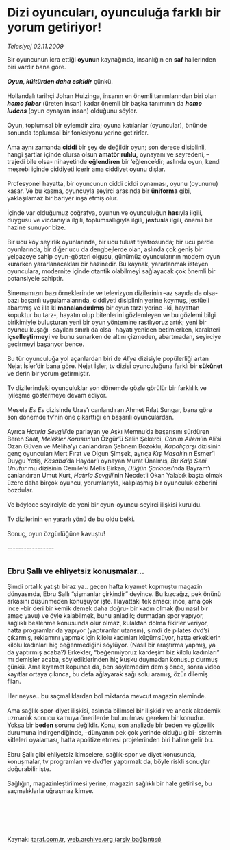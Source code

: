 # Dizi oyuncuları, oyunculuğa farklı bir yorum getiriyor!

*Telesiyej 02.11.2009*

<div class="taraf_structure_2col_1zq">
<div class="margen_n">



 <p>Bir oyuncunun icra ettiği <b>oyun</b>un kaynağında, insanlığın en <b>saf </b>hallerinden biri vardır bana göre. <b><i><br/><br/>Oyun, kültürden daha eskidir</i></b> çünkü. <br/><br/>Hollandalı tarihçi Johan Huizinga, insanın en önemli tanımlarından biri olan <b><i>homo faber</i></b> (üreten insan) kadar önemli bir başka tanımının da <b><i>homo ludens </i></b>(oyun oynayan insan) olduğunu söyler. <br/><br/>Oyun, toplumsal bir eylemdir zira; oyuna katılanlar (oyuncular), önünde sonunda toplumsal bir fonksiyonu yerine getirirler. <br/><br/>Ama aynı zamanda <b>ciddi</b> bir şey de değildir oyun; son derece disiplinli, hangi şartlar içinde olursa olsun <b>amatör ruhlu,</b> oynayanı ve seyredeni, –trajedi bile olsa- nihayetinde <b>eğlendiren</b> bir ‘eğlence’dir; aslında oyun, kendi meşrebi içinde ciddiyeti içerir ama ciddiyet oyunu dışlar. <br/><br/>Profesyonel hayatta, bir oyuncunun ciddi ciddi oynaması, oyunu (oyununu) kasar. Ve bu kasma, oyuncuyla seyirci arasında bir <b>üniforma</b> gibi, yaklaşılamaz bir bariyer inşa etmiş olur. <br/><br/>İçinde var olduğumuz coğrafya, oyunun ve oyunculuğun <b>has</b>ıyla ilgili, duygusu ve vicdanıyla ilgili, toplumsallığıyla ilgili, <b>jestus</b>la ilgili, önemli bir hazine sunuyor bize. <br/><br/>Bir ucu köy seyirlik oyunlarında, bir ucu tuluat tiyatrosunda; bir ucu perde oyunlarında, bir diğer ucu da dengbejlerde olan, aslında çok geniş bir yelpazeye sahip oyun-gösteri olgusu, günümüz oyuncularının modern oyun kurarken yararlanacakları bir hazinedir. Bu kaynak, yararlanmak isteyen oyunculara, modernite içinde otantik olabilmeyi sağlayacak çok önemli bir potansiyele sahiptir. <br/><br/>Sinemamızın bazı örneklerinde ve televizyon dizilerinin –az sayıda da olsa- bazı başarılı uygulamalarında, ciddiyeti disiplinin yerine koymuş, jestüeli abartmış ve illa ki <b>manalandırılmış</b> bir oyun tarzı yerine –ki, hayattan kopuktur bu tarz-, hayatın olup bitenlerini gözlemleyen ve bu gözlemi bilgi birikimiyle buluşturan yeni bir oyun yöntemine rastlıyoruz artık; yeni bir oyuncu kuşağı –sayıları sınırlı da olsa- hayatı yeniden betimlerken, karakteri <b>içselleştirmeyi</b> ve bunu sunarken de altını çizmeden, abartmadan, seyirciye geçirmeyi başarıyor bence. <br/><br/>Bu tür oyunculuğa yol açanlardan biri de <i>Aliye</i> dizisiyle popülerliği artan Nejat İşler’dir bana göre. Nejat İşler, tv dizisi oyunculuğuna farklı bir<b> sükûnet</b> ve derin bir yorum getirmiştir. <br/><br/>Tv dizilerindeki oyunculuklar son dönemde gözle görülür bir farklılık ve iyileşme göstermeye devam ediyor. <br/><br/>Mesela <i>Es Es</i> dizisinde Uras’ı canlandıran Ahmet Rıfat Sungar, bana göre son dönemde tv’nin öne çıkarttığı en başarılı oyunculardan. <br/><br/>Ayrıca <i>Hatırla Sevgili</i>’de parlayan ve Aşkı Memnu’da başarısını sürdüren Beren Saat, <i>Melekler Korusun</i>’un Özgür’ü Selin Şekerci,<i> Canım Ailem</i>’in Ali’si Ozan Güven ve Meliha’yı canlandıran Şebnem Bozoklu, <i>Kapalıçarşı</i> dizisinin genç oyuncuları Mert Fırat ve Olgun Şimşek, ayrıca<i> Kış Masalı</i>’nın Esmer’i Duygu Yetiş, <i>Kasaba</i>’da Haydar’ı oynayan Murat Ünalmış, <i>Bu Kalp Seni Unutur</i> mu dizisinin Cemile’si Melis Birkan, <i>Düğün Şarkıcısı</i>’nda Bayram’ı canlandıran Umut Kurt, <i>Hatırla Sevgili</i>’nin Necdet’i Okan Yalabık başta olmak üzere daha birçok oyuncu, yorumlarıyla, kalıplaşmış bir oyunculuk ezberini bozdular. <br/><br/>Ve böylece seyirciyle de yeni bir oyun-oyuncu-seyirci ilişkisi kuruldu. <br/><br/>Tv dizilerinin en yararlı yönü de bu oldu belki. <br/><br/>Sonuç, oyun özgürlüğüne kavuştu! <br/><br/>----------------- <br/><br/><br/><font size="4"><strong>Ebru Şallı ve ehliyetsiz konuşmalar... <br/></strong></font><br/>Şimdi ortalık yatıştı biraz ya.. geçen hafta kıyamet kopmuştu magazin dünyasında, Ebru Şallı “şişmanlar çirkindir” deyince. Bu kızcağız, pek önünü arkasını düşünmeden konuşuyor işte. Hayattaki tek amacı; ince, ama çok ince –bir deri bir kemik demek daha doğru- bir kadın olmak (bu nasıl bir amaç yavu) ve öyle kalabilmek, bunu anladık; durmadan spor yapıyor, sağlıklı beslenme konusunda olur olmaz, kulaktan dolma fikirler veriyor, hatta programlar da yapıyor (yaptıranlar utansın), şimdi de pilates dvd’si çıkarmış, reklamını yapmak için kilolu kadınları küçümsüyor, hatta erkeklerin kilolu kadınları hiç beğenmediğini söylüyor. (Nasıl bir araştırma yapmış, ya da yaptırmış acaba?) Erkekler, “beğenmiyoruz kardeşim biz kilolu kadınları” mı demişler acaba, söylediklerinden hiç kuşku duymadan konuşup durmuş çünkü. Ama kıyamet kopunca da, ben söylemedim demiş önce, sonra video kayıtlar ortaya çıkınca, bu defa ağlayarak sağı solu aramış, özür dilemiş filan. <br/><br/>Her neyse.. bu saçmalıklardan bol miktarda mevcut magazin aleminde. <br/><br/>Ama sağlık-spor-diyet ilişkisi, aslında bilimsel bir ilişkidir ve ancak akademik uzmanlık sonucu kamuya önerilerde bulunulması gereken bir konudur. Yoksa bir <b>beden</b> sorunu değildir. Konu, son analizde bir beden ve güzellik durumuna indirgendiğinde, –dünyanın pek çok yerinde olduğu gibi- sistemin kitleleri oyalaması, hatta apolitize etmesi projelerinden biri haline gelir bu. <br/><br/>Ebru Şallı gibi ehliyetsiz kimselere, sağlık-spor ve diyet konusunda, konuşmalar, tv programları ve dvd’ler yaptırmak da, böyle riskli sonuçlar doğurabilir işte. <br/><br/>Sağlığın, magazinleştirilmesi yerine, magazin sağlıklı bir hale getirilse, bu saçmalıklarla uğraşmaz kimse.</p>
<br/>
<br/>
<br/>



<br/>


<div id="taraf_not">
</div>

</div>


</div>

Kaynak: [taraf.com.tr](http://taraf.com.tr:80/makale/8263.htm), [web.archive.org (arşiv bağlantısı)](http://web.archive.org/web/20100111152909/http://taraf.com.tr:80/makale/8263.htm)
